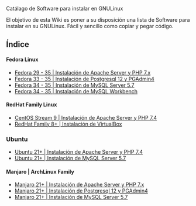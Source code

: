 Catálago de Software para instalar en GNULinux

El objetivo de esta Wiki es poner a su disposición una lista de Software para instalar en su GNULinux. Fácil y sencillo como copiar y pegar código.

## Índice

#### Fedora Linux
- [Fedora 29 - 35 | Instalación de Apache Server y PHP 7.x](https://github.com/arteaprogramar/Linux-Installations/wiki/Fedora-%7C-Apache-Server-y-PHP-7.x)
- [Fedora 33 - 35 | Instalación de Postgresql 12 y PGAdmin4](https://github.com/arteaprogramar/Linux-Installations/wiki/Fedora-%7C-Postgresql-12-y-PGAdmin4)
- [Fedora 34 - 35 | Instalación de MySQL Server 5.7](https://github.com/arteaprogramar/Linux-Installations/wiki/Fedora-%7C-MySQL-Server-5.7)
- [Fedora 34 - 35 | Instalación de MySQL Workbench](https://github.com/arteaprogramar/Linux-Installations/wiki/Fedora-%7C-MySQL-Workbench)

#### RedHat Family Linux
- [CentOS Stream 9 | Instalación de Apache Server y PHP 7.4](https://github.com/arteaprogramar/Linux-Installations/wiki/Centos-Stream-9-%7C-Apache-Server-y-PHP-7.4) 
- [RedHat Family 8+ | Instalación de VirtualBox](https://github.com/arteaprogramar/Linux-Installations/wiki/RHEL-Family-%7C-VirtualBox-6.1)

### Ubuntu
- [Ubuntu 21+ | Instalación de Apache Server y PHP 7.4](https://github.com/arteaprogramar/Linux-Installations/wiki/Ubuntu-%7C-Apache-Server-y-PHP-7.4)
- [Ubuntu 21+ | Instalación de MySQL Server 5.7](https://github.com/arteaprogramar/Linux-Installations/wiki/Ubuntu-%7C-MySQL-Server-5.7)

#### Manjaro | ArchLinux Family
- [Manjaro 21+ | Instalación de Apache Server y PHP 7.x](https://github.com/arteaprogramar/Linux-Installations/wiki/Manjaro-%7C-Apache-Server-y-PHP-7.x)
- [Manjaro 21+ | Instalación de Postgresql 12 y PGAdmin4](https://github.com/arteaprogramar/Linux-Installations/wiki/Manjaro-%7C-Postgresql-12-y-PGAdmin4)
- [Manjaro 21+ | Instalación de MySQL Server 5.7](https://github.com/arteaprogramar/Linux-Installations/wiki/Manjaro-%7C-MySQL-Server-5.7)

